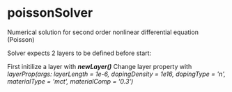 # poissonSolver

Numerical solution for second order nonlinear differential equation (Poisson) 

Solver expects 2 layers to be defined before start:

First initilize a layer with ***newLayer()***
Change layer property with *layerProp(args:
                              layerLength = 1e-6,
                              dopingDensity = 1e16,
                              dopingType = 'n',
                              materialType = 'mct',
                              materialComp = '0.3')*
